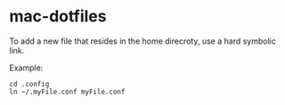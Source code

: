 # mac-dotfiles
To add a new file that resides in the home direcroty, use a hard symbolic link.

Example: 
```
cd .config
ln ~/.myFile.conf myFile.conf
```
